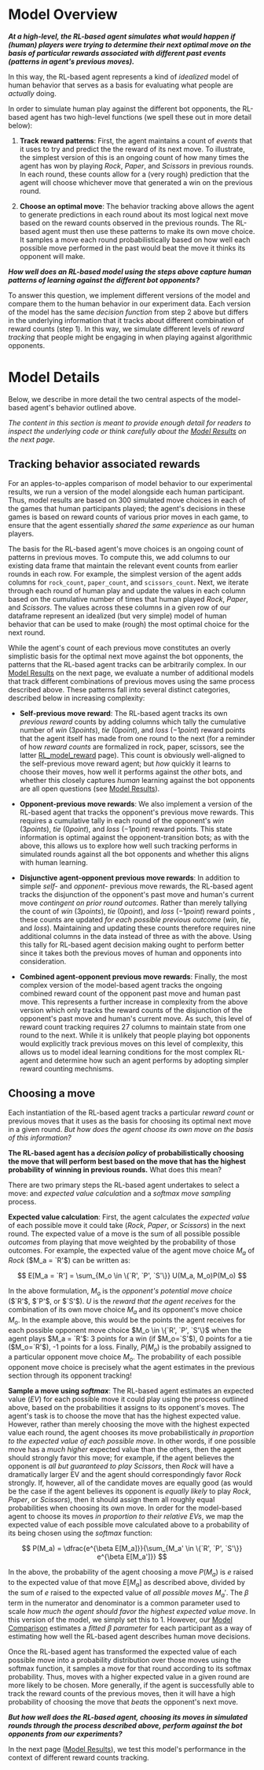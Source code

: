 # Model Overview

***At a high-level, the RL-based agent simulates what would happen if (human) players were trying to determine their next optimal move on the basis of particular rewards associated with different past events (patterns in agent's previous moves).***

In this way, the RL-based agent represents a kind of *idealized* model of human behavior that serves as a basis for evaluating what people are *actually* doing.

In order to simulate human play against the different bot opponents, the RL-based agent has two high-level functions (we spell these out in more detail below):

1. **Track reward patterns**: First, the agent maintains a count of *events* that it uses to try and predict the the reward of its next move. To illustrate, the simplest version of this is an ongoing count of how many times the agent has won by playing *Rock*, *Paper*, and *Scissors* in previous rounds. In each round, these counts allow for a (very rough) prediction that the agent will choose whichever move that generated a win on the previous round.

2. **Choose an optimal move**: The behavior tracking above allows the agent to generate predictions in each round about its most logical next move based on the reward counts observed in the previous rounds. The RL-based agent must then use these patterns to make its own move choice. It samples a move each round probabilistically based on how well each possible move performed in the past would beat the move it thinks its opponent will make.

***How well does an RL-based model using the steps above capture human patterns of learning against the different bot opponents?***

To answer this question, we implement different versions of the model and compare them to the human behavior in our experiment data. Each version of the model has the same *decision function* from step 2 above but differs in the underlying information that it tracks about different combination of reward counts (step 1). In this way, we simulate different levels of *reward tracking* that people might be engaging in when playing against algorithmic opponents.

# Model Details

Below, we describe in more detail the two central aspects of the model-based agent's behavior outlined above.

*The content in this section is meant to provide enough detail for readers to inspect the underlying code or think carefully about the [Model Results](RLModel_results.md) on the next page.*


## Tracking behavior associated rewards

For an apples-to-apples comparison of model behavior to our experimental results, we run a version of the model alongside each human participant. Thus, model results are based on 300 simulated move choices in each of the games that human participants played; the agent's decisions in these games is based on reward counts of various prior moves in each game, to ensure that the agent essentially *shared the same experience* as our human players.

The basis for the RL-based agent's move choices is an ongoing count of patterns in previous moves. To compute this, we add columns to our existing data frame that maintain the relevant event counts from earlier rounds in each row. For example, the simplest version of the agent adds columns for `rock_count`, `paper_count`, and `scissors_count`. Next, we iterate through each round of human play and update the values in each column based on the cumulative number of times that human played *Rock*, *Paper*, and *Scissors*. The values across these columns in a given row of our dataframe represent an idealized (but very simple) model of human behavior that can be used to make (rough) the most optimal choice for the next round.

While the agent's count of each previous move constitutes an overly simplistic basis for the optimal next move against the bot opponents, the patterns that the RL-based agent tracks can be arbitrarily complex. In our [Model Results](RLModel_results.md) on the next page, we evaluate a number of additional models that track different combinations of previous moves using the same process described above. These patterns fall into several distinct categories, described below in increasing complexity:

- **Self-previous move reward**: The RL-based agent tracks its own *previous reward* counts by adding columns which tally the cumulative number of *win* ($3 points$), *tie* ($0 point$), and *loss* ($-1 point$) reward points that the agent itself has made from one round to the next (for a reminder of how *reward counts* are formalized in rock, paper, scissors, see the latter [RL_model_reward](RL_model_reward.ipynb) page). This count is obviously well-aligned to the self-previous move reward agent; but *how* quickly it learns to choose their moves, how well it performs against the *other* bots, and whether this closely captures *human* learning against the bot opponents are all open questions (see [Model Results](RLModel_results.md)).

- **Opponent-previous move rewards**: We also implement a version of the RL-based agent that tracks the opponent's previous move rewards. This requires a cumulative tally in each round of the opponent's *win* ($3 points$), *tie* ($0 point$), and *loss* ($-1 point$) reward points. This state information is optimal against the opponent-transition bots; as with the above, this allows us to explore how well such tracking performs in simulated rounds against all the bot opponents and whether this aligns with human learning.

- **Disjunctive agent-opponent previous move rewards**: In addition to simple *self-* and *opponent-* previous move rewards, the RL-based agent tracks the disjunction of the opponent's past move and human's current move *contingent on prior round outcomes*. Rather than merely tallying the count of *win* ($3 points$), *tie* ($0 point$), and *loss* ($-1 point$) reward points , these counts are updated *for each possible previous outcome* (*win*, *tie*, and *loss*). Maintaining and updating these counts therefore requires nine additional columns in the data instead of three as with the above. Using this tally for RL-based agent decision making ought to perform better since it takes both the previous moves of human and opponents into consideration. 

- **Combined agent-opponent previous move rewards**: Finally, the most complex version of the model-based agent tracks the ongoing combined reward count of the opponent past move and human past move. This represents a further increase in complexity from the above version which only tracks the reward counts of the disjunction of the opponent's past move and human's current move. As such, this level of reward count tracking requires 27 columns to maintain state from one round to the next. While it is unlikely that people playing bot opponents would explicitly track previous moves on this level of complexity, this allows us to model ideal learning conditions for the most complex RL-agent and determine how such an agent performs by adopting simpler reward counting mechnisms. 

## Choosing a move

Each instantiation of the RL-based agent tracks a particular *reward count* or previous moves that it uses as the basis for choosing its optimal next move in a given round. *But how does the agent choose its own move on the basis of this information?*

**The RL-based agent has a *decision policy* of probabilistically choosing the move that will perform best based on the move that has the highest probability of winning in previous rounds.** What does this mean?

There are two primary steps the RL-based agent undertakes to select a move: and *expected value calculation* and a *softmax move sampling* process.

**Expected value calculation**: First, the agent calculates the *expected value* of each possible move it could take (*Rock*, *Paper*, or *Scissors*) in the next round. The expected value of a move is the sum of all possible possible *outcomes* from playing that move weighted by the probability of those outcomes. For example, the expected value of the agent move choice $M_a$ of *Rock* ($M_a = `R'$) can be written as:

$$
  E[M_a = `R'] = \sum_{M_o \in \{`R', `P', `S'\}} U(M_a, M_o)P(M_o)
$$

In the above formulation, $M_o$ is the *opponent's potential move choice* ($`R'$, $`P'$, or $`S'$). $U$ is the *reward that the agent receives* for the combination of its own move choice $M_a$ and its opponent's move choice $M_o$. In the example above, this would be the points the agent receives for each possible opponent move choice $M_o \in \{`R', `P', `S'\}$ when the agent plays $M_a = `R'$: 3 points for a win (if $M_o=`S'$), 0 points for a tie ($M_o=`R'$), -1 points for a loss. Finally, $P(M_o)$ is the probabily assigned to a particular opponent move choice $M_o$. The probability of each possible opponent move choice is precisely what the agent estimates in the previous section through its opponent tracking!

**Sample a move using *softmax***: The RL-based agent estimates an expected value (*EV*) for each possible move it could play using the process outlined above, based on the probabilities it assigns to its opponent's moves. The agent's task is to choose the move that has the highest expected value. However, rather than merely choosing the move with the highest expected value each round, the agent chooses its move probabilistically *in proportion to the expected value of each possible move*. In other words, if one possible move has a *much higher* expected value than the others, then the agent should strongly favor this move; for example, if the agent believes the opponent is *all but guaranteed to play Scissors*, then *Rock* will have a dramatically larger EV and the agent should correspondingly favor *Rock* strongly. If, however, all of the candidate moves are equally good (as would be the case if the agent believes its opponent is *equally likely* to play *Rock*, *Paper*, or *Scissors*), then it should assign them all roughly equal probabilities when choosing its own move. In order for the model-based agent to choose its moves *in proportion to their relative EVs*, we map the expected value of each possible move calculated above to a probability of its being chosen using the *softmax* function:

$$
  P(M_a) = \dfrac{e^{\beta E[M_a]}}{\sum_{M_a' \in \{`R', `P', `S'\}} e^{\beta E[M_a']}}
$$

In the above, the probability of the agent choosing a move $P(M_a)$ is $e$ raised to the expected value of that move $E[M_a]$ as described above, divided by the sum of $e$ raised to the expected value of *all possible moves* $M_a'$. The $\beta$ term in the numerator and denominator is a common parameter used to scale *how much the agent should favor the highest expected value move*. In this version of the model, we simply set this to 1. However, our [Model Comparison](ModelComparison.md) estimates a *fitted $\beta$ parameter* for each participant as a way of estimating how well the RL-based agent describes human move decisions.

Once the RL-based agent has transformed the expected value of each possible move into a probability distribution over those moves using the softmax function, it samples a move for that round according to its softmax probability. Thus, moves with a higher expected value in a given round are more likely to be chosen. More generally, if the agent is successfully able to track the reward counts of the previous moves, then it will have a high probability of choosing the move that *beats* the opponent's next move.

***But how well does the RL-based agent, choosing its moves in simulated rounds through the process described above, perform against the bot opponents from our experiments?***

In the next page ([Model Results](RLModel_results.md)), we test this model's performance in the context of different reward counts tracking.
